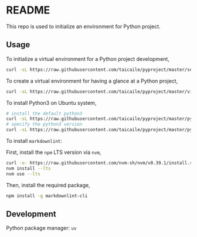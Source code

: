 # README

This repo is used to initialize an environment for Python project.

## Usage

To initialize a virtual environment for a Python project development,

```bash
curl -sL https://raw.githubusercontent.com/taicaile/pyproject/master/setup.sh | bash
```

To create a virtual environment for having a glance at a Python project,

```bash
curl -sL https://raw.githubusercontent.com/taicaile/pyproject/master/view.sh | bash
```

To install Python3 on Ubuntu system,

```bash
# install the default python3
curl -sL https://raw.githubusercontent.com/taicaile/pyproject/master/python3.sh | sudo bash
# specify the python3 version
curl -sL https://raw.githubusercontent.com/taicaile/pyproject/master/python3.sh | sudo bash -s -- 3.8
```

To install `markdownlint`:

First, install the `npm` LTS version via `nvm`,

```bash
curl -o- https://raw.githubusercontent.com/nvm-sh/nvm/v0.39.1/install.sh | bash
nvm install --lts
nvm use --lts
```

Then, install the required package,

```bash
npm install -g markdownlint-cli
```

## Development

Python package manager: `uv`
